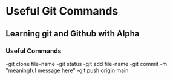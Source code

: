 # Useful Git Commands

## Learning git and Github with Alpha

### Useful Commands
-git clone file-name
-git status
-git add file-name
-git commit -m "meaningful message here"
-git push origin main